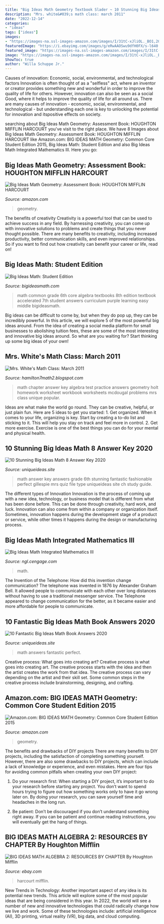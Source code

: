 ```yaml
---
title: "Big Ideas Math Geometry Textbook Slader ~ 10 Stunning Big Ideas Math 8 Answer Key 2020"
description: "Mrs. white&#039;s math class: march 2011"
date: "2022-12-14"
categories:
- "ideas"
tags: ["ideas"]
images:
- "https://images-na.ssl-images-amazon.com/images/I/31tC-xJliOL._BO1,204,203,200_QL40_.jpg"
featuredImage: "https://i.ebayimg.com/images/g/eRwAAOSwu9dfH0FX/s-l640.jpg"
featured_image: "https://images-na.ssl-images-amazon.com/images/I/31tC-xJliOL._BO1,204,203,200_QL40_.jpg"
image: "https://images-na.ssl-images-amazon.com/images/I/31tC-xJliOL._BO1,204,203,200_QL40_.jpg"
ShowToc: true
author: "Willa Schuppe Jr."
---
```



Causes of innovation: Economic, social, environmental, and technological factors
Innovation is often thought of as a "selfless" act, where an inventor or creator provides something new and wonderful in order to improve the quality of life for others. However, innovation can also be seen as a social Good, where it helps to improve the quality of life for all around us. There are many causes of innovation - economic, social, environmental, and technological - but understanding each one is key to unlocking the potential for innovation and itspositive effects on society.

	

		
searching about Big Ideas Math Geometry: Assessment Book: HOUGHTON MIFFLIN HARCOURT you've visit to the right place. We have 8 Images about Big Ideas Math Geometry: Assessment Book: HOUGHTON MIFFLIN HARCOURT like Amazon.com: BIG IDEAS MATH Geometry: Common Core Student Edition 2015, Big Ideas Math: Student Edition and also Big Ideas Math Integrated Mathematics III. Here you go:
		
    
## Big Ideas Math Geometry: Assessment Book: HOUGHTON MIFFLIN HARCOURT

<img loading=lazy src="https://images-na.ssl-images-amazon.com/images/I/41FOzzGogrL._SY291_BO1,204,203,200_QL40_ML2_.jpg" onerror="this.onerror=null;this.src='https://tse4.mm.bing.net/th?id=OIP.V6-yS6ZNK9q-fg9T7zlnbAAAAA&amp;pid=15.1';" alt="Big Ideas Math Geometry: Assessment Book: HOUGHTON MIFFLIN HARCOURT">

_Source: amazon.com_

>geometry. 

	

The benefits of creativity
Creativity is a powerful tool that can be used to achieve success in any field. By harnessing creativity, you can come up with innovative solutions to problems and create things that you never thought possible. There are many benefits to creativity, including increased productivity, better communication skills, and even improved relationships. So if you want to find out how creativity can benefit your career or life, read on!

    
## Big Ideas Math: Student Edition

<img loading=lazy src="https://www.bigideasmath.com/uploads/images/home/cc_cover_images/cc_cvr_green_pe.png" onerror="this.onerror=null;this.src='https://tse4.mm.bing.net/th?id=OIP.7ZhzrOyaTiuxjlAVd6bXJwHaJl&amp;pid=15.1';" alt="Big Ideas Math: Student Edition">

_Source: bigideasmath.com_

>math common grade 6th core algebra textbooks 8th edition textbook accelerated 7th student answers curriculum purple learning easy middle bigideasmath. 

	

Big ideas can be difficult to come by, but when they do pop up, they can be incredibly powerful. In this article, we will explore 5 of the most powerful big ideas around. From the idea of creating a social media platform for small businesses to abolishing tuition fees, these are some of the most interesting and innovative big ideas around. So what are you waiting for? Start thinking up some big ideas of your own!

    
## Mrs. White&#039;s Math Class: March 2011

<img loading=lazy src="https://lh5.googleusercontent.com/-JcwcD24j6nk/TW1XLFAzx1I/AAAAAAAAADE/NfC0-v7876Y/s1600/Ch3+Practice+Test+A.jpg" onerror="this.onerror=null;this.src='https://tse2.mm.bing.net/th?id=OIP.WvLpz2RPel3FvS4yY1DwnQHaJ8&amp;pid=15.1';" alt="Mrs. White&#039;s Math Class: March 2011">

_Source: hamilton7math2.blogspot.com_

>math chapter answer key algebra test practice answers geometry holt homework worksheet workbook worksheets mcdougal problems mrs class unique popular. 

	

Ideas are what make the world go round. They can be creative, helpful, or just plain fun. Here are 5 ideas to get you started: 1. Get organized. When it comes to your life, organizing is key. Start by creating a to-do list and sticking to it. This will help you stay on track and feel more in control. 2. Get more exercise. Exercise is one of the best things you can do for your mental and physical health.

    
## 10 Stunning Big Ideas Math 8 Answer Key 2020

<img loading=lazy src="https://www.uniqueideas.site/wp-content/uploads/mrs-gillespie-6th-grade-math-page-2-5.jpg" onerror="this.onerror=null;this.src='https://tse2.mm.bing.net/th?id=OIP.wmh9LBD3jxuho33WmbGfzAHaJ4&amp;pid=15.1';" alt="10 Stunning Big Ideas Math 8 Answer Key 2020">

_Source: uniqueideas.site_

>math answer key answers grade 6th stunning fantastic fashionable perfect gillespie mrs quiz file type uniqueideas site ch study guide. 

	

The different types of Innovation
Innovation is the process of coming up with a new idea, technology, or business model that is different from what has been done before. This can be done through creativity, hard work, and luck. Innovation can also come from within a company or organization itself. Sometimes, innovation happens during the development stage of a product or service, while other times it happens during the design or manufacturing process.

    
## Big Ideas Math Integrated Mathematics III

<img loading=lazy src="https://ngl.cengage.com/esamples/16233/31657/assets/cover.jpg" onerror="this.onerror=null;this.src='https://tse1.mm.bing.net/th?id=OIP.Yn_dEWZnoF-ZiHE3i05P1gAAAA&amp;pid=15.1';" alt="Big Ideas Math Integrated Mathematics III">

_Source: ngl.cengage.com_

>math. 

	

The Invention of the Telephone: How did this invention change communication?
The telephone was invented in 1876 by Alexander Graham Bell. It allowed people to communicate with each other over long distances without having to use a traditional messenger service. The Telephone appeared to change communication for the better, as it became easier and more affordable for people to communicate.

    
## 10 Fantastic Big Ideas Math Book Answers 2020

<img loading=lazy src="https://www.uniqueideas.site/wp-content/uploads/kindergarten-arroyo-grande-high-school-big-ideas-math-worksheets-1.jpg" onerror="this.onerror=null;this.src='https://tse3.mm.bing.net/th?id=OIP.36lS324-dNDyxA65NOcsDQHaJ4&amp;pid=15.1';" alt="10 Fantastic Big Ideas Math Book Answers 2020">

_Source: uniqueideas.site_

>math answers fantastic perfect. 

	

Creative process: What goes into creating art?
Creative process is what goes into creating art. The creative process starts with the idea and then the artist creates the work from that idea. The creative process can vary depending on the artist and their skill set. Some common steps in the creative process include brainstorming, designing, and crafting.

    
## Amazon.com: BIG IDEAS MATH Geometry: Common Core Student Edition 2015

<img loading=lazy src="https://images-na.ssl-images-amazon.com/images/I/31tC-xJliOL._BO1,204,203,200_QL40_.jpg" onerror="this.onerror=null;this.src='https://tse4.mm.bing.net/th?id=OIP.ceGbC2bXZD6czsk9Av-DRwAAAA&amp;pid=15.1';" alt="Amazon.com: BIG IDEAS MATH Geometry: Common Core Student Edition 2015">

_Source: amazon.com_

>geometry. 

	

The benefits and drawbacks of DIY projects
There are many benefits to DIY projects, including the satisfaction of completing something yourself. However, there are also some drawbacks to DIY projects, which can include a lack of knowledge or experience, and even mistakes. Here are four tips for avoiding common pitfalls when creating your own DIY project:
1. Do your research first: When starting a DIY project, it’s important to do your research before starting any project. You don’t want to spend hours trying to figure out how something works only to have it go wrong later on. By doing your research, you can save yourself time and headaches in the long run.

2. Be patient: Don’t be discouraged if you don’t understand something right away. If you can be patient and continue reading instructions, you will eventually get the hang of things.

    
## BIG IDEAS MATH ALGEBRA 2: RESOURCES BY CHAPTER By Houghton Mifflin

<img loading=lazy src="https://i.ebayimg.com/images/g/eRwAAOSwu9dfH0FX/s-l640.jpg" onerror="this.onerror=null;this.src='https://tse2.mm.bing.net/th?id=OIP.b5M5sKIEq1RseNZljm3oMQHaJ4&amp;pid=15.1';" alt="BIG IDEAS MATH ALGEBRA 2: RESOURCES BY CHAPTER By Houghton Mifflin">

_Source: ebay.com_

>harcourt mifflin. 

	

New Trends in Technology: Another important aspect of any idea is its potential new trends. This article will explore some of the most popular ideas that are being considered in this year.
In 2022, the world will see a number of new and innovative technologies that could radically change how we live and work. Some of these technologies include: artificial intelligence (AI), 3D printing, virtual reality (VR), big data, and cloud computing.

